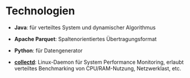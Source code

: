 # Technologien

* **Java**: für verteiltes System und dynamischer Algorithmus
* **Apache Parquet**: Spaltenorientiertes Übertragungsformat

* **Python**: für Datengenerator

* [**collectd**](https://collectd.org/): Linux-Daemon für System Performance Monitoring, erlaubt verteiltes Benchmarking von CPU/RAM-Nutzung, Netzwerklast, etc.
